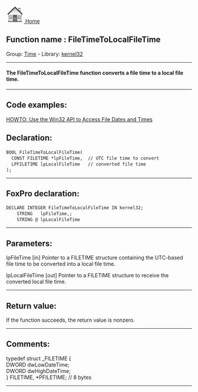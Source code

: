[<img src="../../images/home.png"> Home ](https://github.com/VFPX/Win32API)  

## Function name : FileTimeToLocalFileTime
Group: [Time](../../functions_group.md#Time)  -  Library: [kernel32](../../Libraries.md#kernel32)  
***  


#### The FileTimeToLocalFileTime function converts a file time to a local file time.
***  


## Code examples:
[HOWTO: Use the Win32 API to Access File Dates and Times](../../samples/sample_177.md)  

## Declaration:
```foxpro  
BOOL FileTimeToLocalFileTime(
  CONST FILETIME *lpFileTime,  // UTC file time to convert
  LPFILETIME lpLocalFileTime   // converted file time
);  
```  
***  


## FoxPro declaration:
```foxpro  
DECLARE INTEGER FileTimeToLocalFileTime IN kernel32;
	STRING   lpFileTime,;
	STRING @ lpLocalFileTime  
```  
***  


## Parameters:
lpFileTime 
[in] Pointer to a FILETIME structure containing the UTC-based file time to be converted into a local file time. 

lpLocalFileTime 
[out] Pointer to a FILETIME structure to receive the converted local file time.   
***  


## Return value:
If the function succeeds, the return value is nonzero.  
***  


## Comments:
typedef struct _FILETIME {   
    DWORD dwLowDateTime;   
    DWORD dwHighDateTime;   
} FILETIME, *PFILETIME; // 8 bytes  
  
***  

